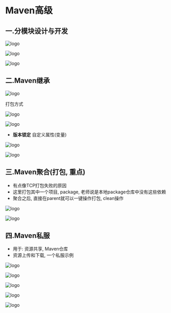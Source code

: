 
# Maven高级

## 一.分模块设计与开发


![logo](../../_media/img/java/day15_1.png ':size=500')

![logo](../../_media/img/java/day15_2.png ':size=500')

![logo](../../_media/img/java/day15_3.png ':size=500')

## 二.Maven继承

![logo](../../_media/img/java/day15_4.png ':size=500')

打包方式

![logo](../../_media/img/java/day15_5.png ':size=500')

![logo](../../_media/img/java/day15_6.png ':size=500')

- **版本锁定** 自定义属性(变量)

![logo](../../_media/img/java/day15_7.png ':size=500')

![logo](../../_media/img/java/day15_8.png ':size=500')

## 三.Maven聚合(打包, 重点)

- 有点像TCP打包失败的原因
- 这里打包其中一个项目, package, 老师说是本地package仓库中没有这些依赖
- 聚合之后, 直接在parent就可以一键操作打包, clean操作

![logo](../../_media/img/java/day15_9.png ':size=700')

![logo](../../_media/img/java/day15_10.png ':size=700')

## 四.Maven私服
- 用于: 资源共享, Maven仓库
- 资源上传和下载, 一个私服示例

![logo](../../_media/img/java/day15_11.png ':size=500')


![logo](../../_media/img/java/day15_12.png ':size=500')


![logo](../../_media/img/java/day15_13.png ':size=500')


![logo](../../_media/img/java/day15_14.png ':size=500')


![logo](../../_media/img/java/day15_15.png ':size=500')
